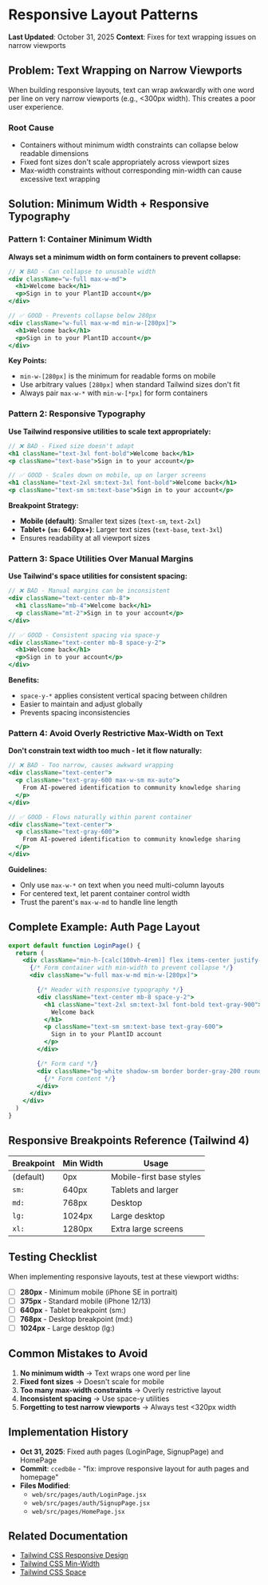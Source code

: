 # Responsive Layout Patterns

**Last Updated**: October 31, 2025
**Context**: Fixes for text wrapping issues on narrow viewports

## Problem: Text Wrapping on Narrow Viewports

When building responsive layouts, text can wrap awkwardly with one word per line on very narrow viewports (e.g., <300px width). This creates a poor user experience.

### Root Cause
- Containers without minimum width constraints can collapse below readable dimensions
- Fixed font sizes don't scale appropriately across viewport sizes
- Max-width constraints without corresponding min-width can cause excessive text wrapping

## Solution: Minimum Width + Responsive Typography

### Pattern 1: Container Minimum Width

**Always set a minimum width on form containers to prevent collapse:**

```jsx
// ❌ BAD - Can collapse to unusable width
<div className="w-full max-w-md">
  <h1>Welcome back</h1>
  <p>Sign in to your PlantID account</p>
</div>

// ✅ GOOD - Prevents collapse below 280px
<div className="w-full max-w-md min-w-[280px]">
  <h1>Welcome back</h1>
  <p>Sign in to your PlantID account</p>
</div>
```

**Key Points:**
- `min-w-[280px]` is the minimum for readable forms on mobile
- Use arbitrary values `[280px]` when standard Tailwind sizes don't fit
- Always pair `max-w-*` with `min-w-[*px]` for form containers

### Pattern 2: Responsive Typography

**Use Tailwind responsive utilities to scale text appropriately:**

```jsx
// ❌ BAD - Fixed size doesn't adapt
<h1 className="text-3xl font-bold">Welcome back</h1>
<p className="text-base">Sign in to your account</p>

// ✅ GOOD - Scales down on mobile, up on larger screens
<h1 className="text-2xl sm:text-3xl font-bold">Welcome back</h1>
<p className="text-sm sm:text-base">Sign in to your account</p>
```

**Breakpoint Strategy:**
- **Mobile (default)**: Smaller text sizes (`text-sm`, `text-2xl`)
- **Tablet+ (`sm:` 640px+)**: Larger text sizes (`text-base`, `text-3xl`)
- Ensures readability at all viewport sizes

### Pattern 3: Space Utilities Over Manual Margins

**Use Tailwind's space utilities for consistent spacing:**

```jsx
// ❌ BAD - Manual margins can be inconsistent
<div className="text-center mb-8">
  <h1 className="mb-4">Welcome back</h1>
  <p className="mt-2">Sign in to your account</p>
</div>

// ✅ GOOD - Consistent spacing via space-y
<div className="text-center mb-8 space-y-2">
  <h1>Welcome back</h1>
  <p>Sign in to your account</p>
</div>
```

**Benefits:**
- `space-y-*` applies consistent vertical spacing between children
- Easier to maintain and adjust globally
- Prevents spacing inconsistencies

### Pattern 4: Avoid Overly Restrictive Max-Width on Text

**Don't constrain text width too much - let it flow naturally:**

```jsx
// ❌ BAD - Too narrow, causes awkward wrapping
<div className="text-center">
  <p className="text-gray-600 max-w-sm mx-auto">
    From AI-powered identification to community knowledge sharing
  </p>
</div>

// ✅ GOOD - Flows naturally within parent container
<div className="text-center">
  <p className="text-gray-600">
    From AI-powered identification to community knowledge sharing
  </p>
</div>
```

**Guidelines:**
- Only use `max-w-*` on text when you need multi-column layouts
- For centered text, let parent container control width
- Trust the parent's `max-w-md` to handle line length

## Complete Example: Auth Page Layout

```jsx
export default function LoginPage() {
  return (
    <div className="min-h-[calc(100vh-4rem)] flex items-center justify-center px-4 py-12 bg-gray-50">
      {/* Form container with min-width to prevent collapse */}
      <div className="w-full max-w-md min-w-[280px]">

        {/* Header with responsive typography */}
        <div className="text-center mb-8 space-y-2">
          <h1 className="text-2xl sm:text-3xl font-bold text-gray-900">
            Welcome back
          </h1>
          <p className="text-sm sm:text-base text-gray-600">
            Sign in to your PlantID account
          </p>
        </div>

        {/* Form card */}
        <div className="bg-white shadow-sm border border-gray-200 rounded-lg p-8">
          {/* Form content */}
        </div>
      </div>
    </div>
  )
}
```

## Responsive Breakpoints Reference (Tailwind 4)

| Breakpoint | Min Width | Usage |
|------------|-----------|-------|
| (default)  | 0px       | Mobile-first base styles |
| `sm:`      | 640px     | Tablets and larger |
| `md:`      | 768px     | Desktop |
| `lg:`      | 1024px    | Large desktop |
| `xl:`      | 1280px    | Extra large screens |

## Testing Checklist

When implementing responsive layouts, test at these viewport widths:

- [ ] **280px** - Minimum mobile (iPhone SE in portrait)
- [ ] **375px** - Standard mobile (iPhone 12/13)
- [ ] **640px** - Tablet breakpoint (sm:)
- [ ] **768px** - Desktop breakpoint (md:)
- [ ] **1024px** - Large desktop (lg:)

## Common Mistakes to Avoid

1. **No minimum width** → Text wraps one word per line
2. **Fixed font sizes** → Doesn't scale for mobile
3. **Too many max-width constraints** → Overly restrictive layout
4. **Inconsistent spacing** → Use space-y utilities
5. **Forgetting to test narrow viewports** → Always test <320px width

## Implementation History

- **Oct 31, 2025**: Fixed auth pages (LoginPage, SignupPage) and HomePage
- **Commit**: `ccedb8e` - "fix: improve responsive layout for auth pages and homepage"
- **Files Modified**:
  - `web/src/pages/auth/LoginPage.jsx`
  - `web/src/pages/auth/SignupPage.jsx`
  - `web/src/pages/HomePage.jsx`

## Related Documentation

- [Tailwind CSS Responsive Design](https://tailwindcss.com/docs/responsive-design)
- [Tailwind CSS Min-Width](https://tailwindcss.com/docs/min-width)
- [Tailwind CSS Space](https://tailwindcss.com/docs/space)
